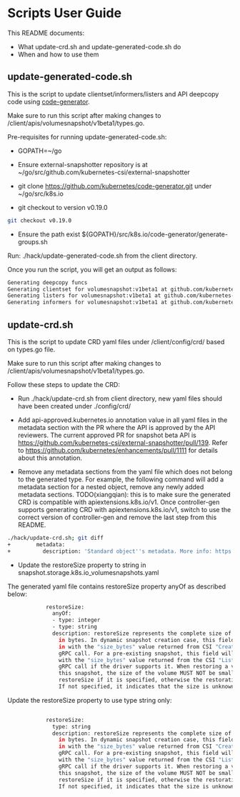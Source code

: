 # Scripts User Guide

This README documents:
* What update-crd.sh and update-generated-code.sh do
* When and how to use them

## update-generated-code.sh

This is the script to update clientset/informers/listers and API deepcopy code using [code-generator](https://github.com/kubernetes/code-generator).

Make sure to run this script after making changes to /client/apis/volumesnapshot/v1beta1/types.go.

Pre-requisites for running update-generated-code.sh:

* GOPATH=~/go

* Ensure external-snapshotter repository is at ~/go/src/github.com/kubernetes-csi/external-snapshotter

* git clone https://github.com/kubernetes/code-generator.git under ~/go/src/k8s.io

* git checkout to version v0.19.0
```bash
git checkout v0.19.0
```

* Ensure the path exist ${GOPATH}/src/k8s.io/code-generator/generate-groups.sh

Run: ./hack/update-generated-code.sh from the client directory.

Once you run the script, you will get an output as follows:
```bash
Generating deepcopy funcs
Generating clientset for volumesnapshot:v1beta1 at github.com/kubernetes-csi/external-snapshotter/client/v3/clientset
Generating listers for volumesnapshot:v1beta1 at github.com/kubernetes-csi/external-snapshotter/client/v3/listers
Generating informers for volumesnapshot:v1beta1 at github.com/kubernetes-csi/external-snapshotter/client/v3/informers

```


## update-crd.sh

This is the script to update CRD yaml files under /client/config/crd/ based on types.go file.

Make sure to run this script after making changes to /client/apis/volumesnapshot/v1beta1/types.go.

Follow these steps to update the CRD:

* Run ./hack/update-crd.sh from client directory, new yaml files should have been created under ./config/crd/

* Add api-approved.kubernetes.io annotation value in all yaml files in the metadata section with the PR where the API is approved by the API reviewers. The current approved PR for snapshot beta API is https://github.com/kubernetes-csi/external-snapshotter/pull/139. Refer to https://github.com/kubernetes/enhancements/pull/1111 for details about this annotation.

* Remove any metadata sections from the yaml file which does not belong to the generated type.
For example, the following command will add a metadata section for a nested object, remove any newly added metadata sections. TODO(xiangqian): this is to make sure the generated CRD is compatible with apiextensions.k8s.io/v1. Once controller-gen supports generating CRD with apiextensions.k8s.io/v1, switch to use the correct version of controller-gen and remove the last step from this README.
```bash
./hack/update-crd.sh; git diff
+        metadata:
+          description: 'Standard object''s metadata. More info: https://git.k8s.io/community/contributors/devel/api-conventions.md#metadata'
```

* Update the restoreSize property to string in snapshot.storage.k8s.io_volumesnapshots.yaml

The generated yaml file contains restoreSize property anyOf as described below: 
 
```bash
            restoreSize:
              anyOf:
              - type: integer
              - type: string
              description: restoreSize represents the complete size of the snapshot
                in bytes. In dynamic snapshot creation case, this field will be filled
                in with the "size_bytes" value returned from CSI "CreateSnapshotRequest"
                gRPC call. For a pre-existing snapshot, this field will be filled
                with the "size_bytes" value returned from the CSI "ListSnapshots"
                gRPC call if the driver supports it. When restoring a volume from
                this snapshot, the size of the volume MUST NOT be smaller than the
                restoreSize if it is specified, otherwise the restoration will fail.
                If not specified, it indicates that the size is unknown.
```

Update the restoreSize property to use type string only:

```bash
   
            restoreSize:
              type: string
              description: restoreSize represents the complete size of the snapshot
                in bytes. In dynamic snapshot creation case, this field will be filled
                in with the "size_bytes" value returned from CSI "CreateSnapshotRequest"
                gRPC call. For a pre-existing snapshot, this field will be filled
                with the "size_bytes" value returned from the CSI "ListSnapshots"
                gRPC call if the driver supports it. When restoring a volume from
                this snapshot, the size of the volume MUST NOT be smaller than the
                restoreSize if it is specified, otherwise the restoration will fail.
                If not specified, it indicates that the size is unknown.

```

